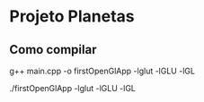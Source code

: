 # Projeto Planetas

## Como compilar

g++ main.cpp -o firstOpenGlApp -lglut -lGLU -lGL

./firstOpenGlApp -lglut -lGLU -lGL
